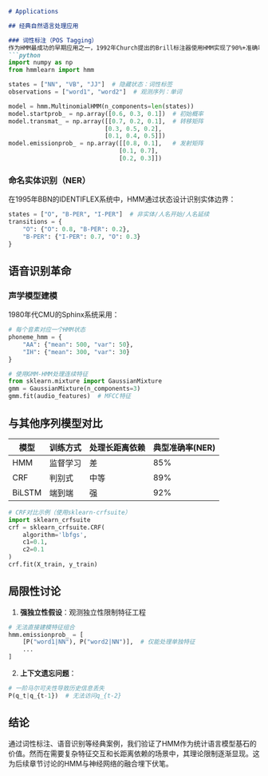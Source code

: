 ```markdown
# Applications

## 经典自然语言处理应用

### 词性标注（POS Tagging）
作为HMM最成功的早期应用之一，1992年Church提出的Brill标注器使用HMM实现了90%+准确率。其核心是求解：
```python
import numpy as np
from hmmlearn import hmm

states = ["NN", "VB", "JJ"]  # 隐藏状态：词性标签
observations = ["word1", "word2"]  # 观测序列：单词

model = hmm.MultinomialHMM(n_components=len(states))
model.startprob_ = np.array([0.6, 0.3, 0.1])  # 初始概率
model.transmat_ = np.array([[0.7, 0.2, 0.1],  # 转移矩阵
                           [0.3, 0.5, 0.2],
                           [0.1, 0.4, 0.5]])
model.emissionprob_ = np.array([[0.8, 0.1],   # 发射矩阵
                               [0.1, 0.7],
                               [0.2, 0.3]])
```

### 命名实体识别（NER）
在1995年BBN的IDENTIFLEX系统中，HMM通过状态设计识别实体边界：
```python
states = ["O", "B-PER", "I-PER"]  # 非实体/人名开始/人名延续
transitions = {
    "O": {"O": 0.8, "B-PER": 0.2},
    "B-PER": {"I-PER": 0.7, "O": 0.3}
}
```

## 语音识别革命

### 声学模型建模
1980年代CMU的Sphinx系统采用：
```python
# 每个音素对应一个HMM状态
phoneme_hmm = {
    "AA": {"mean": 500, "var": 50},
    "IH": {"mean": 300, "var": 30}
}

# 使用GMM-HMM处理连续特征
from sklearn.mixture import GaussianMixture
gmm = GaussianMixture(n_components=3)
gmm.fit(audio_features)  # MFCC特征
```

## 与其他序列模型对比

| 模型 | 训练方式 | 处理长距离依赖 | 典型准确率(NER) |
|-------|---------|---------------|----------------|
| HMM   | 监督学习 | 差            | 85%            |
| CRF   | 判别式  | 中等          | 89%            | 
| BiLSTM| 端到端  | 强            | 92%            |

```python
# CRF对比示例（使用sklearn-crfsuite）
import sklearn_crfsuite
crf = sklearn_crfsuite.CRF(
    algorithm='lbfgs',
    c1=0.1,
    c2=0.1
)
crf.fit(X_train, y_train)
```

## 局限性讨论

1. **强独立性假设**：观测独立性限制特征工程
```python
# 无法直接建模特征组合
hmm.emissionprob_ = [
    [P("word1|NN"), P("word2|NN")],  # 仅能处理单独特征
    ...
]
```

2. **上下文遗忘问题**：
```python
# 一阶马尔可夫性导致历史信息丢失
P(q_t|q_{t-1})  # 无法访问q_{t-2}
```

## 结论

通过词性标注、语音识别等经典案例，我们验证了HMM作为统计语言模型基石的价值。然而在需要复杂特征交互和长距离依赖的场景中，其理论限制逐渐显现。这为后续章节讨论的HMM与神经网络的融合埋下伏笔。
```